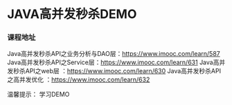 # JAVA高并发秒杀DEMO

### 课程地址
Java高并发秒杀API之业务分析与DAO层：https://www.imooc.com/learn/587
Java高并发秒杀API之Service层：https://www.imooc.com/learn/631
Java高并发秒杀API之web层 ：https://www.imooc.com/learn/630
Java高并发秒杀API之高并发优化 ：https://www.imooc.com/learn/632


温馨提示：
学习DEMO
